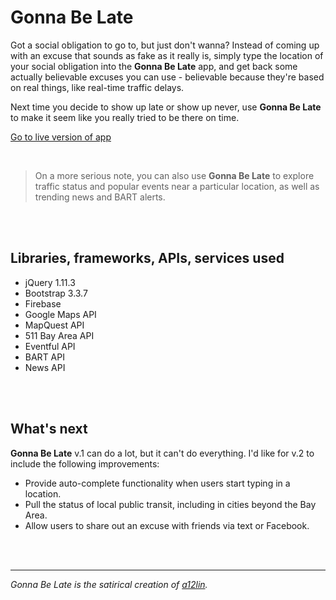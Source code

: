 # Gonna Be Late

Got a social obligation to go to, but just don't wanna? Instead of coming up with an excuse that sounds as fake as it really is, simply type the location of your social obligation into the **Gonna Be Late** app, and get back some actually believable excuses you can use - believable because they're based on real things, like real-time traffic delays. 

Next time you decide to show up late or show up never, use **Gonna Be Late** to make it seem like you really tried to be there on time.

<a href="https://gonna-be-late.firebaseapp.com" target="_blank">Go to live version of app</a>

<br>

> On a more serious note, you can also use **Gonna Be Late** to explore traffic status and popular events near a particular location, as well as trending news and BART alerts.  






<br><br>

## Libraries, frameworks, APIs, services used
* jQuery 1.11.3
* Bootstrap 3.3.7
* Firebase
* Google Maps API
* MapQuest API
* 511 Bay Area API
* Eventful API
* BART API
* News API

<br><br>

## What's next

**Gonna Be Late** v.1 can do a lot, but it can't do everything. I'd like for v.2 to include the following improvements:
* Provide auto-complete functionality when users start typing in a location.
* Pull the status of local public transit, including in cities beyond the Bay Area.
* Allow users to share out an excuse with friends via text or Facebook.


<br><br>
***

*Gonna Be Late is the satirical creation of [a12lin](https://github.com/a12lin).*
